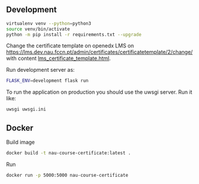 
## Development

```bash
virtualenv venv --python=python3
source venv/bin/activate
python -m pip install -r requirements.txt --upgrade
```

Change the certificate template on openedx LMS on https://lms.dev.nau.fccn.pt/admin/certificates/certificatetemplate/2/change/ with content [lms_certificate_template.html](lms_certificate_template.html).

Run development server as:

```bash
FLASK_ENV=development flask run
```

To run the application on production you should use the uwsgi server. Run it like:

```bash
uwsgi uwsgi.ini
```

## Docker

Build image
```bash
docker build -t nau-course-certificate:latest .
```

Run
```bash
docker run -p 5000:5000 nau-course-certificate
```
